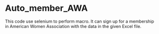 # Auto_member_AWA
This code use selenium to perform macro.
It can sign up for a membership in American Women Association with the data in the given Excel file.
